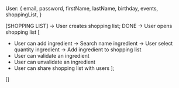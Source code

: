 User: {
  email,
  password,
  firstName,
  lastName,
  birthday,
  events,
  shoppingList,
}

[SHOPPING LIST] 
-> User creates shopping list; DONE
-> User opens shopping list [
  - User can add ingredient -> Search name ingredient -> User select quantity ingredient -> Add ingredient to shopping list
  - User can validate an ingredient
  - User can unvalidate an ingredient
  - User can share shopping list with users
];

[]
